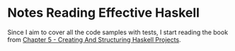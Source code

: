 # Notes Reading Effective Haskell

Since I aim to cover all the code samples with tests, I start reading the book from [Chapter 5 - Creating And Structuring Haskell Projects](chapter-5/chapter-5.org).
